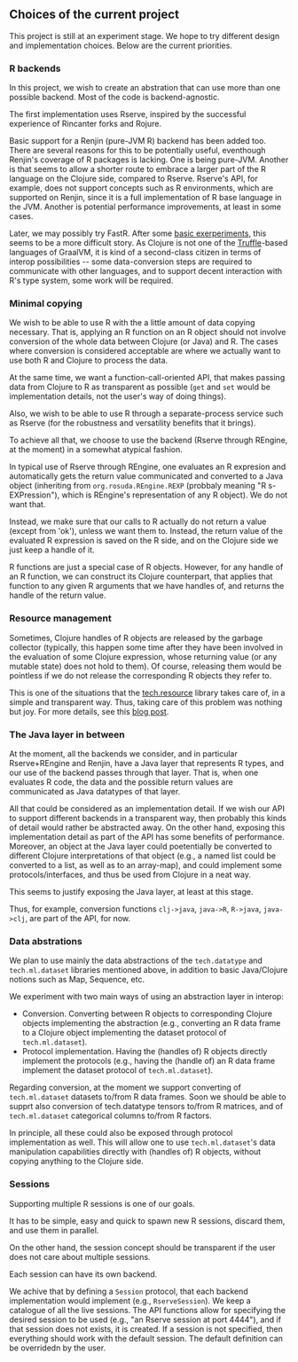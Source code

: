 
## Choices of the current project

This project is still at an experiment stage. We hope to try different design and implementation choices. Below are the current priorities.

### R backends

In this project, we wish to create an abstration that can use more than one possible backend. Most of the code is backend-agnostic.

The first implementation uses Rserve, inspired by the successful experience of Rincanter forks and Rojure. 

Basic support for a Renjin (pure-JVM R) backend has been added too. There are several reasons for this to be potentially useful, eventhough Renjin's coverage of R packages is lacking. One is being pure-JVM. Another is that seems to allow a shorter route to embrace a larger part of the R language on the Clojure side, compared to Rserve. Rserve's API, for example, does not support concepts such as R environments, which are supported on Renjin, since it is a full implementation of R base language in the JVM. Another is potential performance improvements, at least in some cases.

Later, we may possibly try FastR. After some [basic exerperiments](https://github.com/scicloj/fastr-examples), this seems to be a more difficult story. As Clojure is not one of the [Truffle](https://github.com/oracle/graal/tree/master/truffle)-based languages of GraalVM, it is kind of a second-class citizen in terms of interop possibilities -- some data-conversion steps are required to communicate with other languages, and to support decent interaction with R's type system, some work will be required.

### Minimal copying

We wish to be able to use R with the a little amount of data copying necessary. That is, applying an R function on an R object should not involve conversion of the whole data between Clojure (or Java) and R. The cases where conversion is considered acceptable are where we actually want to use both R and Clojure to process the data.

At the same time, we want a function-call-oriented API, that makes passing data from Clojure to R as transparent as possible (`get` and `set` would be implementation details, not the user's way of doing things).

Also, we wish to be able to use R through a separate-process service such as Rserve (for the robustness and versatility benefits that it brings).

To achieve all that, we choose to use the backend (Rserve through REngine, at the moment) in a somewhat atypical fashion.

In typical use of Rserve through REngine, one evaluates an R expresion and automatically gets the return value communicated and converted to a Java object (inheriting from `org.rosuda.REngine.REXP` (probbaly meaning "R s-EXPression"), which is REngine's representation of any R object). We do not want that.

Instead, we make sure that our calls to R actually do not return a value (except from 'ok'), unless we want them to. Instead, the return value of the evaluated R expression is saved on the R side, and on the Clojure side we just keep a handle of it.

R functions are just a special case of R objects. However, for any handle of an R function, we can construct its Clojure counterpart, that applies that function to any given R arguments that we have handles of, and returns the handle of the return value.

### Resource management

Sometimes, Clojure handles of R objects are released by the garbage collector (typically, this happen some time after they have been involved in the evaluation of some Clojure expression, whose returning value (or any mutable state) does not hold to them). Of course, releasing them would be pointless if we do not release the corresponding R objects they refer to.

This is one of the situations that the [tech.resource](LINK) library takes care of, in a simple and transparent way. Thus, taking care of this problem was nothing but joy. For more details, see this [blog post](http://techascent.com/blog/generalized-resource-management.html).

### The Java layer in between

At the moment, all the backends we consider, and in particular Rserve+REngine and Renjin, have a Java layer that represents R types, and our use of the backend passes through that layer. That is, when one evaluates R code, the data and the possible return values are communicated as Java datatypes of that layer.

All that could be considered as an implementation detail. If we wish our API to support different backends in a transparent way, then probably this kinds of detail would rather be abstracted away. On the other hand, exposing this implementation detail as part of the API has some benefits of performance. Moreover, an object at the Java layer could poetentially be converted to different Clojure interpretations of that object (e.g., a named list could be converted to a list, as well as to an array-map), and could implement some protocols/interfaces, and thus be used from Clojure in a neat way.

This seems to justify exposing the Java layer, at least at this stage.

Thus, for example, conversion functions `clj->java`, `java->R`, `R->java`, `java->clj`, are part of the API, for now.

### Data abstrations

We plan to use mainly the data abstractions of the `tech.datatype` and `tech.ml.dataset` libraries mentioned above, in addition to basic Java/Clojure notions such as Map, Sequence, etc.

We experiment with two main ways of using an abstraction layer in interop:
* Conversion. Converting between R objects to corresponding Clojure objects implementing the abstraction (e.g., converting an R data frame to a Clojure object implementing the dataset protocol of `tech.ml.dataset`).
* Protocol implementation. Having the (handles of) R objects directly implement the protocols (e.g., having the (handle of) an R data frame implement the dataset protocol of `tech.ml.dataset`).

Regarding conversion, at the moment we support converting of `tech.ml.dataset` datasets to/from R data frames. Soon we should be able to supprt also conversion of tech.datatype tensors to/from R matrices, and of `tech.ml.dataset` categorical columns to/from R factors.

In principle, all these could also be exposed through protocol implementation as well. This will allow one to use `tech.ml.dataset`'s data manipulation capabilities directly with (handles of) R objects, without copying anything to the Clojure side.

### Sessions

Supporting multiple R sessions is one of our goals.

It has to be simple, easy and quick to spawn new R sessions, discard them, and use them in parallel.

On the other hand, the session concept should be transparent if the user does not care about multiple sessions.

Each session can have its own backend. 

We achive that by defining a `Session` protocol, that each backend implementation would implement (e.g., `RserveSession`). We keep a catalogue of all the live sessions. The API functions allow for specifying the desired session to be used (e.g., "an Rserve session at port 4444"), and if that session does not exists, it is created. If a session is not specified, then everything should work with the default session. The default definition can be overridedn by the user.


